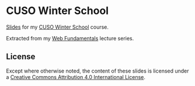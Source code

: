 # CUSO Winter School
[Slides](https://rubenverborgh.github.io/CUSO-Winter-School-2018/) for my
[CUSO Winter School](https://github.com/cui-unige/cuso-winter-school/) course.

Extracted from my [Web Fundamentals](http://rubenverborgh.github.io/WebFundamentals/) lecture series.

## License
Except where otherwise noted, the content of these slides is licensed under a [Creative Commons Attribution 4.0 International License](http://creativecommons.org/licenses/by/4.0/).
